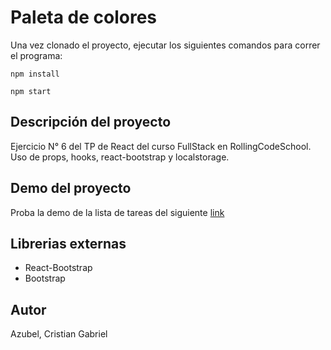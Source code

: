 # Paleta de colores

Una vez clonado el proyecto, ejecutar los siguientes comandos para correr el programa:

`npm install`

`npm start` 

## Descripción del proyecto

Ejercicio N° 6 del TP de React del curso FullStack en RollingCodeSchool.  
Uso de props, hooks, react-bootstrap y localstorage.

## Demo del proyecto

Proba la demo de la lista de tareas del siguiente [link](https://react-paletadecolores.netlify.app/)

## Librerias externas

- React-Bootstrap
- Bootstrap

## Autor

Azubel, Cristian Gabriel